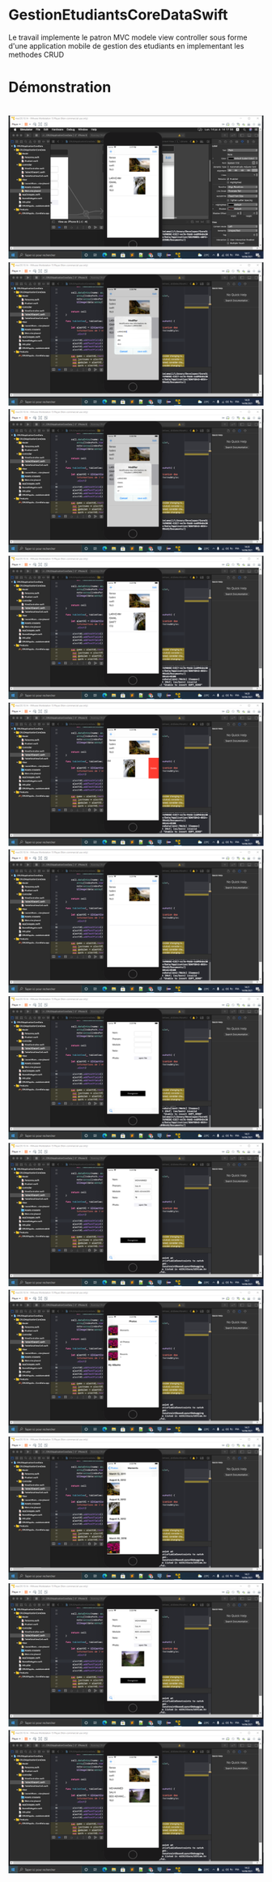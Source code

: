 <h1> GestionEtudiantsCoreDataSwift </h1>

<p>Le travail implemente le patron MVC modele view controller sous forme d'une application mobile de gestion des etudiants en implementant les methodes CRUD </p>


   <h1>Démonstration<h1>

  <img src="FolderImage/Capture d’écran (171).png"/>
  <img src="FolderImage/Capture d’écran (172).png"/>
  <img src="FolderImage/Capture d’écran (173).png"/>
  <img src="FolderImage/Capture d’écran (174).png"/>
  <img src="FolderImage/Capture d’écran (175).png"/>
  <img src="FolderImage/Capture d’écran (176).png"/>
  <img src="FolderImage/Capture d’écran (177).png"/>
  <img src="FolderImage/Capture d’écran (178).png"/>
  <img src="FolderImage/Capture d’écran (179).png"/>
  <img src="FolderImage/Capture d’écran (180).png"/>
  <img src="FolderImage/Capture d’écran (181).png"/>
  <img src="FolderImage/Capture d’écran (182).png"/>

